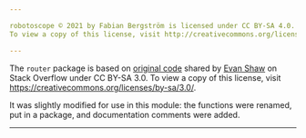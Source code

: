 ```yaml
---

robotoscope © 2021 by Fabian Bergström is licensed under CC BY-SA 4.0.
To view a copy of this license, visit http://creativecommons.org/licenses/by-sa/4.0/

---
```


The `router` package is based on [original code] shared by [Evan Shaw]
on Stack Overflow under CC BY-SA 3.0. To view a copy of this license, visit https://creativecommons.org/licenses/by-sa/3.0/.

It was slightly modified for use in this module: the functions were renamed, put in a package, and documentation comments were added.

---

[Evan Shaw]: https://stackoverflow.com/users/510/evan-shaw
[original code]: https://stackoverflow.com/a/6565407
